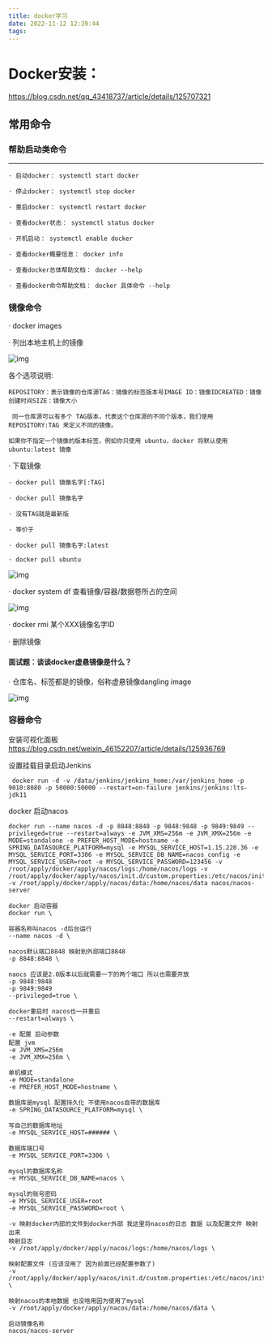 ```yaml
---
title: docker学习
date: 2022-11-12 12:39:44
tags:
---
```

# Docker安装：

https://blog.csdn.net/qq_43418737/article/details/125707321


<!--more-->


## 常用命令

### 帮助启动类命令

****

```
· 启动docker： systemctl start docker

· 停止docker： systemctl stop docker

· 重启docker： systemctl restart docker

· 查看docker状态： systemctl status docker

· 开机启动： systemctl enable docker

· 查看docker概要信息： docker info

· 查看docker总体帮助文档： docker --help

· 查看docker命令帮助文档： docker 具体命令 --help
```

### 镜像命令

· docker images

· 列出本地主机上的镜像

![img](https://biji-1307941976.cos.ap-guangzhou.myqcloud.com/wps2.png) 

 

各个选项说明:

```
REPOSITORY：表示镜像的仓库源TAG：镜像的标签版本号IMAGE ID：镜像IDCREATED：镜像创建时间SIZE：镜像大小

 同一仓库源可以有多个 TAG版本，代表这个仓库源的不同个版本，我们使用 REPOSITORY:TAG 来定义不同的镜像。

如果你不指定一个镜像的版本标签，例如你只使用 ubuntu，docker 将默认使用 ubuntu:latest 镜像
```

· 下载镜像

```
· docker pull 镜像名字[:TAG]

· docker pull 镜像名字

· 没有TAG就是最新版

· 等价于

· docker pull 镜像名字:latest

· docker pull ubuntu
```

![img](https://biji-1307941976.cos.ap-guangzhou.myqcloud.com/wps5.png) 

· docker system df 查看镜像/容器/数据卷所占的空间

![img](https://biji-1307941976.cos.ap-guangzhou.myqcloud.com/wps6.png) 

· docker rmi 某个XXX镜像名字ID

· 删除镜像

#### 面试题：谈谈docker虚悬镜像是什么？

· 仓库名、标签都是<none>的镜像，俗称虚悬镜像dangling image

![img](https://biji-1307941976.cos.ap-guangzhou.myqcloud.com/wps7.jpg)

### 容器命令



安装可视化面板 https://blog.csdn.net/weixin_46152207/article/details/125936769



设置挂载目录启动Jenkins

```
 docker run -d -v /data/jenkins/jenkins_home:/var/jenkins_home -p 9010:8080 -p 50000:50000 --restart=on-failure jenkins/jenkins:lts-jdk11

```



docker 启动nacos

```shell
docker run --name nacos -d -p 8848:8848 -p 9848:9848 -p 9849:9849 --privileged=true --restart=always -e JVM_XMS=256m -e JVM_XMX=256m -e MODE=standalone -e PREFER_HOST_MODE=hostname -e SPRING_DATASOURCE_PLATFORM=mysql -e MYSQL_SERVICE_HOST=1.15.220.36 -e MYSQL_SERVICE_PORT=3306 -e MYSQL_SERVICE_DB_NAME=nacos_config -e MYSQL_SERVICE_USER=root -e MYSQL_SERVICE_PASSWORD=123456 -v /root/apply/docker/apply/nacos/logs:/home/nacos/logs -v /root/apply/docker/apply/nacos/init.d/custom.properties:/etc/nacos/init.d/custom.properties -v /root/apply/docker/apply/nacos/data:/home/nacos/data nacos/nacos-server
```



```shell
docker 启动容器
docker run \

容器名称叫nacos -d后台运行
--name nacos -d \

nacos默认端口8848 映射到外部端口8848
-p 8848:8848 \

naocs 应该是2.0版本以后就需要一下的两个端口 所以也需要开放
-p 9848:9848 
-p 9849:9849 
--privileged=true \

docker重启时 nacos也一并重启
--restart=always \

-e 配置 启动参数
配置 jvm
-e JVM_XMS=256m 
-e JVM_XMX=256m \

单机模式
-e MODE=standalone 
-e PREFER_HOST_MODE=hostname \

数据库是mysql 配置持久化 不使用nacos自带的数据库
-e SPRING_DATASOURCE_PLATFORM=mysql \

写自己的数据库地址
-e MYSQL_SERVICE_HOST=###### \

数据库端口号
-e MYSQL_SERVICE_PORT=3306 \

mysql的数据库名称
-e MYSQL_SERVICE_DB_NAME=nacos \

mysql的账号密码
-e MYSQL_SERVICE_USER=root 
-e MYSQL_SERVICE_PASSWORD=root \

-v 映射docker内部的文件到docker外部 我这里将nacos的日志 数据 以及配置文件 映射出来
映射日志
-v /root/apply/docker/apply/nacos/logs:/home/nacos/logs \

映射配置文件 (应该没用了 因为前面已经配置参数了)
-v /root/apply/docker/apply/nacos/init.d/custom.properties:/etc/nacos/init.d/custom.properties \

映射nacos的本地数据 也没啥用因为使用了mysql
-v /root/apply/docker/apply/nacos/data:/home/nacos/data \

启动镜像名称
nacos/nacos-server
```

